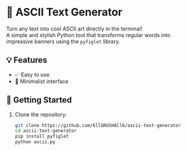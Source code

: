 # 🎨 ASCII Text Generator

Turn any text into cool ASCII art directly in the terminal!  
A simple and stylish Python tool that transforms regular words into impressive banners using the `pyfiglet` library.

## 💡 Features

- ✅ Easy to use
- 🎯 Minimalist interface

## 🚀 Getting Started

1. Clone the repository:

   ```bash
   git clone https://github.com/6llGRUSHAll6/ascii-text-generator
   cd ascii-text-generator
   pip install pyfiglet
   python ascii.py
